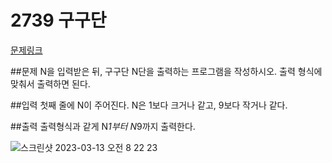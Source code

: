 # 2739 구구단

[문제링크](https://www.acmicpc.net/problem/2739)

##문제
N을 입력받은 뒤, 구구단 N단을 출력하는 프로그램을 작성하시오. 출력 형식에 맞춰서 출력하면 된다.


##입력
첫째 줄에 N이 주어진다. N은 1보다 크거나 같고, 9보다 작거나 같다.


##출력
출력형식과 같게 N*1부터 N*9까지 출력한다.


![스크린샷 2023-03-13 오전 8 22 23](https://user-images.githubusercontent.com/125840482/224580245-70234dd2-5ba8-458e-8762-b71a52854503.png)

